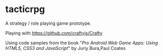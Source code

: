 tacticrpg
=========

A strategy / role playing game prototype.

Playing with https://github.com/craftyjs/Crafty

Using code samples from the book "_Pro Android Web Game Apps: Using HTML5, CSS3 and JavaScript_" by Juriy Bura,Paul Coates

